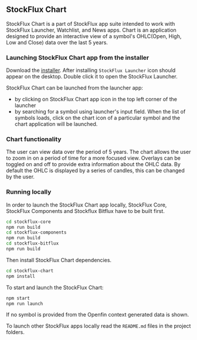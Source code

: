 ## StockFlux Chart

StockFlux Chart is a part of StockFlux app suite intended to work with StockFlux Launcher, Watchlist, and News apps.
Chart is an application designed to provide an interactive view of a symbol's OHLC(Open, High, Low and Close) data over the last 5 years.

### Launching StockFlux Chart app from the installer

Download the [installer](https://install.openfin.co/download/?os=win&config=https%3A%2F%2Fd2v92tgq94yxaa.cloudfront.net%2Fapi%2Fapps%2Fv1%2Fstockflux-launcher%2Fapp.json&fileName=stockflux-installer&unzipped=true). After installing `StockFlux Launcher` icon should appear on the desktop. Double click it to open the StockFlux Launcher.

StockFlux Chart can be launched from the launcher app:

- by clicking on StockFlux Chart app icon in the top left corner of the launcher
- by searching for a symbol using launcher's input field. When the list of symbols loads, click on the chart icon of a particular symbol and the chart application will be launched.

### Chart functionality

The user can view data over the period of 5 years. The chart allows the user to zoom in on a period of time for a more focused view. Overlays can be toggled on and off to provide extra information about the OHLC data. By default the OHLC is displayed by a series of candles, this can be changed by the user.

### Running locally

In order to launch the StockFlux Chart app locally, StockFlux Core, StockFlux Components and Stockflux Bitflux have to be built first.

```bash
cd stockflux-core
npm run build
cd stockflux-components
npm run build
cd stockflux-bitflux
npm run build
```

Then install StockFlux Chart dependencies.

```bash
cd stockflux-chart
npm install
```

To start and launch the StockFlux Chart:

```bash
npm start
npm run launch
```

If no symbol is provided from the Openfin context generated data is shown.

To launch other StockFlux apps locally read the `README.md` files in the project folders.
